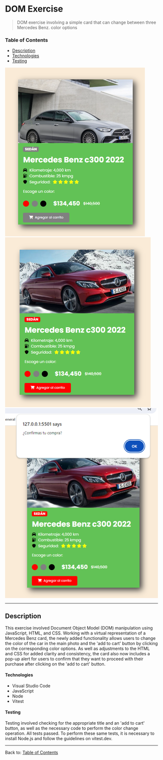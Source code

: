 # DOM Exercise 

> DOM exercise involving a simple card that can change between three Mercedes Benz. color options  

### Table of Contents

- [Description](#description)
- [Technologies](#technologies)
- [Testing](#testing)

![screenshot of grey color option](<Screenshot (28)-1.png>)
![screenshot of red color option](<Screenshot (29).png>)
![screenshot of red color option with pop-up box](<Screenshot (30).png>)



---

## Description

This exercise involved Document Object Model (DOM) manipulation using JavaScript, HTML, and CSS. Working with a virtual representation of a Mercedes Benz card, the newly added functionality allows users to change the color of the car in the main photo and the 'add to cart' button by clicking on the corresponding color options. As well as adjustments to the HTML and CSS for added clarity and consistency, the card also now includes a pop-up alert for users to confirm that they want to proceed with their purchase after clicking on the 'add to cart' button. 

#### Technologies

- Visual Studio Code
- JavaScript
- Node
- Vitest


#### Testing

Testing involved checking for the appropriate title and an 'add to cart' button, as well as the necessary code to perform the color change operation. All tests passed. To perform these same tests, it is necessary to install Node.js and follow the guidelines on vitest.dev.   

---

Back to: [Table of Contents](#table-of-contents)


